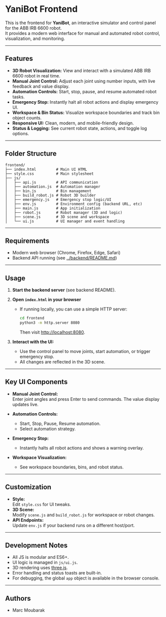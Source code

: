 # YaniBot Frontend

This is the frontend for **YaniBot**, an interactive simulator and control panel for the ABB IRB 6600 robot.  
It provides a modern web interface for manual and automated robot control, visualization, and monitoring.

---

## Features

- **3D Robot Visualization:** View and interact with a simulated ABB IRB 6600 robot in real time.
- **Manual Joint Control:** Adjust each joint using number inputs, with live feedback and value display.
- **Automation Controls:** Start, stop, pause, and resume automated robot tasks.
- **Emergency Stop:** Instantly halt all robot actions and display emergency UI.
- **Workspace & Bin Status:** Visualize workspace boundaries and track bin object counts.
- **Responsive UI:** Clean, modern, and mobile-friendly design.
- **Status & Logging:** See current robot state, actions, and toggle log options.

---

## Folder Structure

```
frontend/
├── index.html         # Main UI HTML
├── style.css          # Main stylesheet
├── js/
│   ├── api.js         # API communication
│   ├── automation.js  # Automation manager
│   ├── bin.js         # Bin management
│   ├── build_robot.js # Robot 3D builder
│   ├── emergency.js   # Emergency stop logic/UI
│   ├── env.js         # Environment config (backend URL, etc)
│   ├── main.js        # App initialization
│   ├── robot.js       # Robot manager (3D and logic)
│   ├── scene.js       # 3D scene and workspace
│   └── ui.js          # UI manager and event handling
```

---

## Requirements

- Modern web browser (Chrome, Firefox, Edge, Safari)
- Backend API running (see [../backend/README.md](../backend/README.md))

---

## Usage

1. **Start the backend server** (see backend README).
2. **Open `index.html` in your browser**  
   - If running locally, you can use a simple HTTP server:
     ```bash
     cd frontend
     python3 -m http.server 8080
     ```
     Then visit [http://localhost:8080](http://localhost:8080).

3. **Interact with the UI:**  
   - Use the control panel to move joints, start automation, or trigger emergency stop.
   - All changes are reflected in the 3D scene.

---

## Key UI Components

- **Manual Joint Control:**  
  Enter joint angles and press Enter to send commands. The value display updates live.

- **Automation Controls:**  
  - Start, Stop, Pause, Resume automation.
  - Select automation strategy.

- **Emergency Stop:**  
  - Instantly halts all robot actions and shows a warning overlay.

- **Workspace Visualization:**  
  - See workspace boundaries, bins, and robot status.

---

## Customization

- **Style:**  
  Edit `style.css` for UI tweaks.
- **3D Scene:**  
  Modify `scene.js` and `build_robot.js` for workspace or robot changes.
- **API Endpoints:**  
  Update `env.js` if your backend runs on a different host/port.

---

## Development Notes

- All JS is modular and ES6+.
- UI logic is managed in `js/ui.js`.
- 3D rendering uses [three.js](https://threejs.org/).
- Error handling and status toasts are built-in.
- For debugging, the global `app` object is available in the browser console.

---

## Authors

- Marc Moubarak